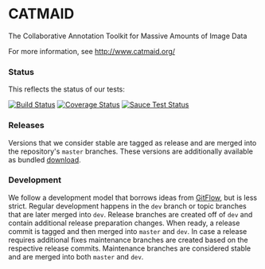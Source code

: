 # CATMAID

The Collaborative Annotation Toolkit for Massive Amounts of Image Data

For more information, see http://www.catmaid.org/

### Status

This reflects the status of our tests:

[![Build Status](https://travis-ci.org/catmaid/CATMAID.svg?branch=master)](https://travis-ci.org/catmaid/CATMAID)
[![Coverage Status](https://coveralls.io/repos/catmaid/CATMAID/badge.svg?branch=master)](https://coveralls.io/r/catmaid/CATMAID)
[![Sauce Test Status](https://saucelabs.com/open_sauce/build_status/catmaid.svg)](https://saucelabs.com/open_sauce/build_status/catmaid.svg)

### Releases

Versions that we consider stable are tagged as release and are merged into the
repository's `master` branches. These versions are additionally available as
bundled [download](https://github.com/catmaid/CATMAID/releases).

### Development

We follow a development model that borrows ideas from
[GitFlow](http://nvie.com/posts/a-successful-git-branching-model/), but is less
strict. Regular development happens in the `dev` branch or topic branches that
are later merged into `dev`. Release branches are created off of `dev` and
contain additional release preparation changes. When ready, a release commit
is tagged and then merged into `master` and `dev`. In case a release requires
additional fixes maintenance branches are created based on the respective
release commits. Maintenance branches are considered stable and are merged into
both `master` and `dev`.
